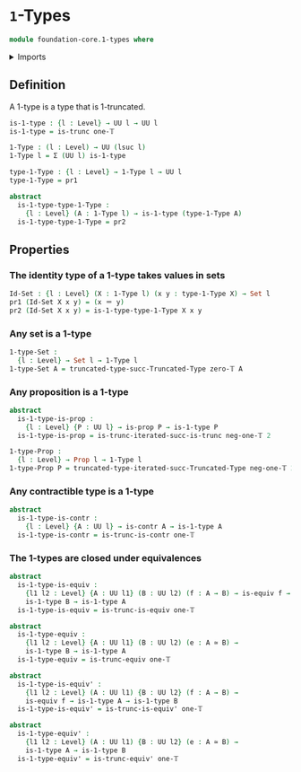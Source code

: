 # `1`-Types

```agda
module foundation-core.1-types where
```

<details><summary>Imports</summary>

```agda
open import foundation.contractible-types
open import foundation.dependent-pair-types
open import foundation.truncated-types
open import foundation.universe-levels

open import foundation-core.equivalences
open import foundation-core.identity-types
open import foundation-core.propositions
open import foundation-core.sets
open import foundation-core.truncation-levels
```

</details>

## Definition

A 1-type is a type that is 1-truncated.

```agda
is-1-type : {l : Level} → UU l → UU l
is-1-type = is-trunc one-𝕋

1-Type : (l : Level) → UU (lsuc l)
1-Type l = Σ (UU l) is-1-type

type-1-Type : {l : Level} → 1-Type l → UU l
type-1-Type = pr1

abstract
  is-1-type-type-1-Type :
    {l : Level} (A : 1-Type l) → is-1-type (type-1-Type A)
  is-1-type-type-1-Type = pr2
```

## Properties

### The identity type of a 1-type takes values in sets

```agda
Id-Set : {l : Level} (X : 1-Type l) (x y : type-1-Type X) → Set l
pr1 (Id-Set X x y) = (x ＝ y)
pr2 (Id-Set X x y) = is-1-type-type-1-Type X x y
```

### Any set is a 1-type

```agda
1-type-Set :
  {l : Level} → Set l → 1-Type l
1-type-Set A = truncated-type-succ-Truncated-Type zero-𝕋 A
```

### Any proposition is a 1-type

```agda
abstract
  is-1-type-is-prop :
    {l : Level} {P : UU l} → is-prop P → is-1-type P
  is-1-type-is-prop = is-trunc-iterated-succ-is-trunc neg-one-𝕋 2

1-type-Prop :
  {l : Level} → Prop l → 1-Type l
1-type-Prop P = truncated-type-iterated-succ-Truncated-Type neg-one-𝕋 2 P
```

### Any contractible type is a 1-type

```agda
abstract
  is-1-type-is-contr :
    {l : Level} {A : UU l} → is-contr A → is-1-type A
  is-1-type-is-contr = is-trunc-is-contr one-𝕋
```

### The 1-types are closed under equivalences

```agda
abstract
  is-1-type-is-equiv :
    {l1 l2 : Level} {A : UU l1} (B : UU l2) (f : A → B) → is-equiv f →
    is-1-type B → is-1-type A
  is-1-type-is-equiv = is-trunc-is-equiv one-𝕋

abstract
  is-1-type-equiv :
    {l1 l2 : Level} {A : UU l1} (B : UU l2) (e : A ≃ B) →
    is-1-type B → is-1-type A
  is-1-type-equiv = is-trunc-equiv one-𝕋

abstract
  is-1-type-is-equiv' :
    {l1 l2 : Level} (A : UU l1) {B : UU l2} (f : A → B) →
    is-equiv f → is-1-type A → is-1-type B
  is-1-type-is-equiv' = is-trunc-is-equiv' one-𝕋

abstract
  is-1-type-equiv' :
    {l1 l2 : Level} (A : UU l1) {B : UU l2} (e : A ≃ B) →
    is-1-type A → is-1-type B
  is-1-type-equiv' = is-trunc-equiv' one-𝕋
```

